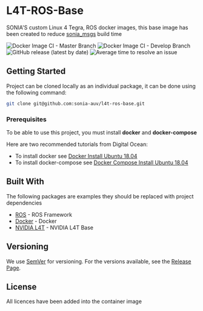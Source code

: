 # L4T-ROS-Base

SONIA'S custom Linux 4 Tegra, ROS docker images, this base image has been created to reduce [sonia_msgs](https://github.com/sonia-auv/sonia_msgs) build time

![Docker Image CI - Master Branch](https://github.com/sonia-auv/l4t-ros-base/workflows/Docker%20Image%20CI%20-%20Master%20Branch/badge.svg)
![Docker Image CI - Develop Branch](https://github.com/sonia-auv/l4t-ros-base/workflows/Docker%20Image%20CI%20-%20Develop%20Branch/badge.svg?branch=develop)
![GitHub release (latest by date)](https://img.shields.io/github/v/release/sonia-auv/l4t-ros-base)
![Average time to resolve an issue](https://isitmaintained.com/badge/resolution/sonia-auv/l4t-ros-base.svg)


## Getting Started


Project can be cloned locally as an individual package, it can be done using the following command:

```bash
git clone git@github.com:sonia-auv/l4t-ros-base.git
```

### Prerequisites

To be able to use this project, you must install **docker** and **docker-compose**

Here are two recommended tutorials from Digital Ocean:

* To install docker see [Docker Install Ubuntu 18.04](https://www.digitalocean.com/community/tutorials/how-to-install-and-use-docker-on-ubuntu-18-04)
* To install docker-compose see [Docker Compose Install Ubuntu 18.04](https://www.digitalocean.com/community/tutorials/how-to-install-docker-compose-on-ubuntu-18-04)


## Built With

The following packages are examples they should be replaced with project dependencies

* [ROS](http://wiki.ros.org/) - ROS Framework
* [Docker](https://docs.docker.com/) - Docker
* [NVIDIA L4T](https://ngc.nvidia.com/catalog/containers/nvidia:l4t-base) - NVIDIA L4T Base

## Versioning

We use [SemVer](http://semver.org/) for versioning. For the versions available, see the [Release Page](https://github.com/sonia-auv/sonia_msgs/releases).

## License

All licences have been added into the container image
